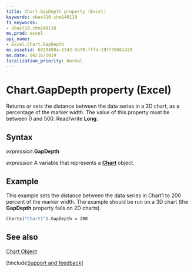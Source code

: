 ```yaml
---
title: Chart.GapDepth property (Excel)
keywords: vbaxl10.chm149110
f1_keywords:
- vbaxl10.chm149110
ms.prod: excel
api_name:
- Excel.Chart.GapDepth
ms.assetid: 6020490a-1343-5b79-ff7d-197f78061420
ms.date: 04/16/2019
localization_priority: Normal
---
```



# Chart.GapDepth property (Excel)

Returns or sets the distance between the data series in a 3D chart, as a percentage of the marker width. The value of this property must be between 0 and 500. Read/write  **Long**.


## Syntax

_expression_.**GapDepth**

_expression_ A variable that represents a **[Chart](Excel.Chart(object).md)** object.


## Example

This example sets the distance between the data series in Chart1 to 200 percent of the marker width. The example should be run on a 3D chart (the  **GapDepth** property fails on 2D charts).


```vb
Charts("Chart1").GapDepth = 200
```


## See also


[Chart Object](Excel.Chart(object).md)

[!include[Support and feedback](~/includes/feedback-boilerplate.md)]